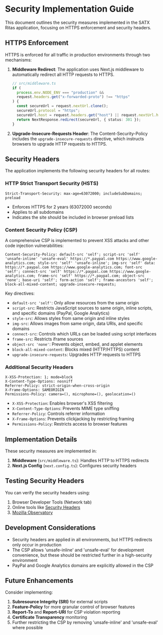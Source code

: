 # Security Implementation Guide

This document outlines the security measures implemented in the SATX Ritas application, focusing on HTTPS enforcement and security headers.

## HTTPS Enforcement

HTTPS is enforced for all traffic in production environments through two mechanisms:

1. **Middleware Redirect**: The application uses Next.js middleware to automatically redirect all HTTP requests to HTTPS.

   ```typescript
   // src/middleware.ts
   if (
     process.env.NODE_ENV === "production" &&
     request.headers.get("x-forwarded-proto") !== "https"
   ) {
     const secureUrl = request.nextUrl.clone();
     secureUrl.protocol = "https";
     secureUrl.host = request.headers.get("host") || request.nextUrl.host;
     return NextResponse.redirect(secureUrl, { status: 301 });
   }
   ```

2. **Upgrade-Insecure-Requests Header**: The Content-Security-Policy includes the `upgrade-insecure-requests` directive, which instructs browsers to upgrade HTTP requests to HTTPS.

## Security Headers

The application implements the following security headers for all routes:

### HTTP Strict Transport Security (HSTS)

```
Strict-Transport-Security: max-age=63072000; includeSubDomains; preload
```

- Enforces HTTPS for 2 years (63072000 seconds)
- Applies to all subdomains
- Indicates the site should be included in browser preload lists

### Content Security Policy (CSP)

A comprehensive CSP is implemented to prevent XSS attacks and other code injection vulnerabilities:

```
Content-Security-Policy: default-src 'self'; script-src 'self' 'unsafe-inline' 'unsafe-eval' https://*.paypal.com https://www.google-analytics.com; style-src 'self' 'unsafe-inline'; img-src 'self' data: https://*.paypal.com https://www.google-analytics.com; font-src 'self'; connect-src 'self' https://*.paypal.com https://www.google-analytics.com; frame-src 'self' https://*.paypal.com; object-src 'none'; base-uri 'self'; form-action 'self'; frame-ancestors 'self'; block-all-mixed-content; upgrade-insecure-requests;
```

Key directives:

- `default-src 'self'`: Only allow resources from the same origin
- `script-src`: Restricts JavaScript sources to same origin, inline scripts, and specific domains (PayPal, Google Analytics)
- `style-src`: Allows styles from same origin and inline styles
- `img-src`: Allows images from same origin, data URIs, and specific domains
- `connect-src`: Controls which URLs can be loaded using script interfaces
- `frame-src`: Restricts iframe sources
- `object-src 'none'`: Prevents object, embed, and applet elements
- `block-all-mixed-content`: Blocks mixed (HTTP/HTTPS) content
- `upgrade-insecure-requests`: Upgrades HTTP requests to HTTPS

### Additional Security Headers

```
X-XSS-Protection: 1; mode=block
X-Content-Type-Options: nosniff
Referrer-Policy: strict-origin-when-cross-origin
X-Frame-Options: SAMEORIGIN
Permissions-Policy: camera=(), microphone=(), geolocation=()
```

- `X-XSS-Protection`: Enables browser's XSS filtering
- `X-Content-Type-Options`: Prevents MIME type sniffing
- `Referrer-Policy`: Controls referrer information
- `X-Frame-Options`: Prevents clickjacking by restricting framing
- `Permissions-Policy`: Restricts access to browser features

## Implementation Details

These security measures are implemented in:

1. **Middleware** (`src/middleware.ts`): Handles HTTP to HTTPS redirects
2. **Next.js Config** (`next.config.ts`): Configures security headers

## Testing Security Headers

You can verify the security headers using:

1. Browser Developer Tools (Network tab)
2. Online tools like [Security Headers](https://securityheaders.com/)
3. [Mozilla Observatory](https://observatory.mozilla.org/)

## Development Considerations

- Security headers are applied in all environments, but HTTPS redirects only occur in production
- The CSP allows 'unsafe-inline' and 'unsafe-eval' for development convenience, but these should be restricted further in a high-security environment
- PayPal and Google Analytics domains are explicitly allowed in the CSP

## Future Enhancements

Consider implementing:

1. **Subresource Integrity (SRI)** for external scripts
2. **Feature-Policy** for more granular control of browser features
3. **Report-To** and **Report-URI** for CSP violation reporting
4. **Certificate Transparency** monitoring
5. Further restricting the CSP by removing 'unsafe-inline' and 'unsafe-eval' where possible
